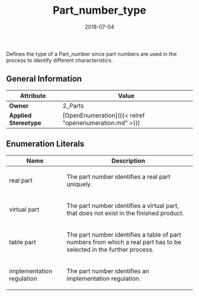﻿---
title: Part_number_type
toc: false
type: specs
date: "2018-07-04"
draft: false
specification: KBL
version: 2.5
documentType: "Recommendation"
elementType: Class
classes:
  - Part_number_type
menu_name: kbl-2.5
---
<p> Defines the type of a Part_number since part numbers are used in the process to identify different characteristics.      </p>

## General Information

| Attribute               | Value |
|-------------------------|-------|
| **Owner**               | 2_Parts |
| **Applied Stereotype**  | [OpenEnumeration]({{< relref "openenumeration.md" >}})<br/>  |

## Enumeration Literals
| Name          | **Description** |
|---------------|-----------------|
| real part | <p> The part number identifies a real part uniquely.      </p> |
| virtual part | <p> The part number identifies a virtual part, that does not exist in the finished product.      </p> |
| table part | <p> The part number identifies a table of part numbers from which a real part has to be selected in the further process.      </p> |
| implementation regulation | <p> The part number identifies an implementation regulation.      </p> |
